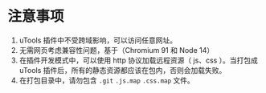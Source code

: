 # 注意事项

1. uTools 插件中不受跨域影响，可以访问任意网址。
2. 无需网页考虑兼容性问题，基于（Chromium 91 和 Node 14）
3. 在插件开发模式中，可以使用 http 协议加载远程资源（ js、css ）。当打包成 uTools 插件后，所有的静态资源都应该在包内，否则会加载失败。
4. 在打包目录中，请勿包含 `.git` `.js.map` `.css.map` 文件。